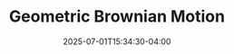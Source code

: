 ---
title: "Geometric Brownian Motion"
date: 2025-07-01T15:34:30-04:00
categories:
  - projects
tags:
  - Geometric Brownian Motion
  - Stochastic Processes
  - Python
toc: true
toc_label: "Table of Contents"
toc_icon: "cog"
---